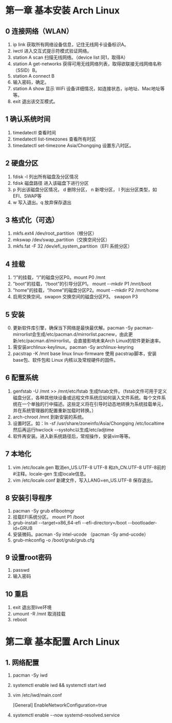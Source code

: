 # 第一章 基本安装 Arch Linux
##  0 连接网络（WLAN）

1. ip link 获取所有网络设备信息，记住无线网卡设备标识A。
2. iwctl 进入交互式提示符模式验证网络。
3. station A scan 扫描无线网络。（device list 同1，取得A）
4. station A get-networks 获得可用无线网络列表，取得欲联接无线网络名称（SSID）B。
5. station A connect B
6. 输入密码，确定。
7. station A show 显示 WiFi 设备详细情况，如连接状态，ip地址、Mac地址等等。
8. exit 退出该交互模式。
## 1 确认系统时间

1. timedatectl 查看时间
2. timedatectl list-timezones 查看所有时区
3. timedatectl set-timezone Asia/Chongqing 设置东八时区。

## 2 硬盘分区
1. fdisk -l 列出所有磁盘及分区情况
2. fdisk 磁盘路径 进入该磁盘下进行分区
3. p 列出该磁盘分区情况， d 删除分区， n 新增分区， l 列出分区类型，如EFI、SWAP等
4. w 写入退出。q 放弃保存退出

## 3 格式化（可选）
1. mkfs.ext4 /dev/root_partition（根分区）
2. mkswap /dev/swap_partition（交换空间分区）
3. mkfs.fat -F 32 /dev/efi_system_partition（EFI 系统分区）

## 4 挂载
1. “/”的挂载，“/”的磁盘分区P0。mount P0 /mnt
2. "boot"的挂载，“/boot”的引导分区P1。 mount --mkdir P1 /mnt/boot
3. "home"的挂载，“/home”的磁盘分区P2。mount --mkdir P2 /mnt/home
4. 启用交换空间。swapon 交换空间的磁盘分区P3。 swapon P3

## 5 安装
0. 更新软件库引擎，确保当下网络是最快最优解。pacman -Sy pacman-mirrorlist会生成/etc/pacman.d/mirrorlist.pacnew，由此更新/etc/pacman.d/mirrorlist。会直接影响未来Arch Linux的软件更新速率。
1. 需安装archlinux-keylinux。pacman -Sy archlinux-keyring
2. pacstrap -K /mnt base linux linux-firmware 使用 pacstrap脚本，安装 base包、软件包和 Linux 内核以及常规硬件的固件。

## 6  配置系统
1. genfstab -U /mnt >> /mnt/etc/fstab 生成fstab文件。（fstab文件可用于定义磁盘分区，各种其他块设备或远程文件系统应如何装入文件系统。每个文件系统在一个单独的行中描述。这些定义将在引导时动态地转换为系统挂载单元，并在系统管理器的配置重新加载时转换。）
2. arch-chroot /mnt 到新安装的系统。
3. 设置时区。如：ln -sf /usr/share/zoneinfo/Asia/Chongqing /etc/localtime 然后再运行hwclock --systohc以生成/etc/adjtime
4. 软件再安装。进入新系统路径后，常规操作，安装vim等等。

## 7 本地化
1. vim /etc/locale.gen 取消en_US.UTF-8 UTF-8 和zh_CN.UTF-8 UTF-8前的#注释。locale-gen 生成locale信息。
2. vim /etc/locale.conf 新建文件，写入LANG=en_US.UTF-8 保存退出。

## 8 安装引导程序
1. pacman -Sy grub efibootmgr
2. 挂载EFI系统分区。 mount P1 /boot
3. grub-install --target=x86_64-efi --efi-directory=/boot --bootloader-id=GRUB
4. 安装微码。pacman -Sy intel-ucode （pacman -Sy amd-ucode）
5. grub-mkconfig -o /boot/grub/grub.cfg

## 9 设置root密码
1. passwd
2. 输入密码

## 10 重启
1. exit 退出至live环境
2. umount -R /mnt 取消挂载
3. reboot

# 第二章 基本配置 Arch Linux
## 1. 网络配置
1. pacman -Sy iwd
2. systemctl enable iwd && systemctl start iwd
3. vim /etc/iwd/main.conf

    [General]
    EnableNetworkConfiguration=true
4. systemctl enable --now systemd-resolved.service
